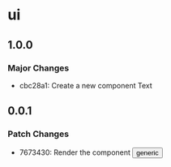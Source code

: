 # ui

## 1.0.0

### Major Changes

- cbc28a1: Create a new component Text

## 0.0.1

### Patch Changes

- 7673430: Render the component <Button /> generic
